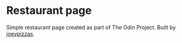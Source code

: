 # Restaurant page
Simple restaurant page created as part of The Odin Project. Built by [joeypizzas](https://github.com/joeypizzas).